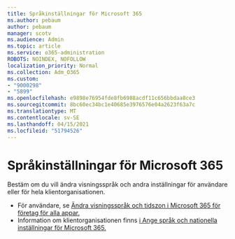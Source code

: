 ```yaml
---
title: Språkinställningar för Microsoft 365
ms.author: pebaum
author: pebaum
manager: scotv
ms.audience: Admin
ms.topic: article
ms.service: o365-administration
ROBOTS: NOINDEX, NOFOLLOW
localization_priority: Normal
ms.collection: Adm_O365
ms.custom:
- "9000298"
- "5899"
ms.openlocfilehash: e9898e76954fde8fb6988acdf11c656bbdaa8ce3
ms.sourcegitcommit: 8bc60ec34bc1e40685e3976576e04a2623f63a7c
ms.translationtype: MT
ms.contentlocale: sv-SE
ms.lasthandoff: 04/15/2021
ms.locfileid: "51794526"
---
```

# <a name="microsoft-365-language-settings"></a>Språkinställningar för Microsoft 365

Bestäm om du vill ändra visningsspråk och andra inställningar för användare eller för hela klientorganisationen.

- För användare, se [Ändra visningsspråk och tidszon i Microsoft 365 för företag för alla appar.](https://support.microsoft.com/office/6f238bff-5252-441e-b32b-655d5d85d15b)
- Information om klientorganisationen finns [i Ange språk och nationella inställningar för Microsoft 365.](https://docs.microsoft.com/office365/troubleshoot/access-management/set-language-and-region)
